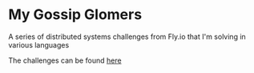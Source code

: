 # My Gossip Glomers

A series of distributed systems challenges from Fly.io that I'm solving
in various languages

The challenges can be found [here](https://fly.io/dist-sys/)
